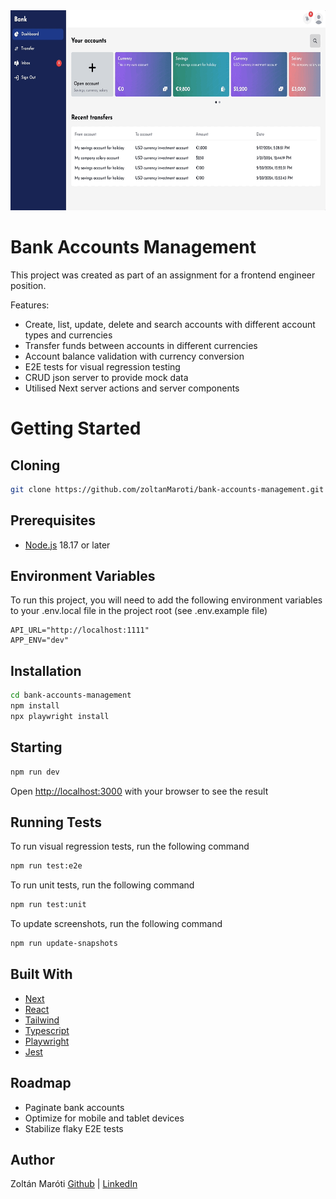 <img src="./public/images/bank-accounts-management.gif" width="640" height="320" />

# Bank Accounts Management

This project was created as part of an assignment for a frontend engineer position.

Features:

-   Create, list, update, delete and search accounts with different account types and currencies
-   Transfer funds between accounts in different currencies
-   Account balance validation with currency conversion
-   E2E tests for visual regression testing
-   CRUD json server to provide mock data
-   Utilised Next server actions and server components

# Getting Started

## Cloning

```bash
git clone https://github.com/zoltanMaroti/bank-accounts-management.git
```

## Prerequisites

-   [Node.js](https://nodejs.org/) 18.17 or later

## Environment Variables

To run this project, you will need to add the following environment variables to your .env.local file in the project root (see .env.example file)

```
API_URL="http://localhost:1111"
APP_ENV="dev"
```

## Installation

```bash
cd bank-accounts-management
npm install
npx playwright install
```

## Starting

```bash
npm run dev
```

Open [http://localhost:3000](http://localhost:3000) with your browser to see the result

## Running Tests

To run visual regression tests, run the following command

```bash
npm run test:e2e
```

To run unit tests, run the following command

```bash
npm run test:unit
```

To update screenshots, run the following command

```bash
npm run update-snapshots
```

## Built With

-   [Next](https://nextjs.org/)
-   [React](https://react.dev/)
-   [Tailwind](https://tailwindcss.com/)
-   [Typescript](https://www.typescriptlang.org/)
-   [Playwright](https://playwright.dev/)
-   [Jest](https://jestjs.io/)

## Roadmap

-   Paginate bank accounts
-   Optimize for mobile and tablet devices
-   Stabilize flaky E2E tests

## Author

Zoltán Maróti [Github](https://www.github.com/zoltanMaroti) | [LinkedIn](https://www.linkedin.com/in/zoltan-maroti/)

